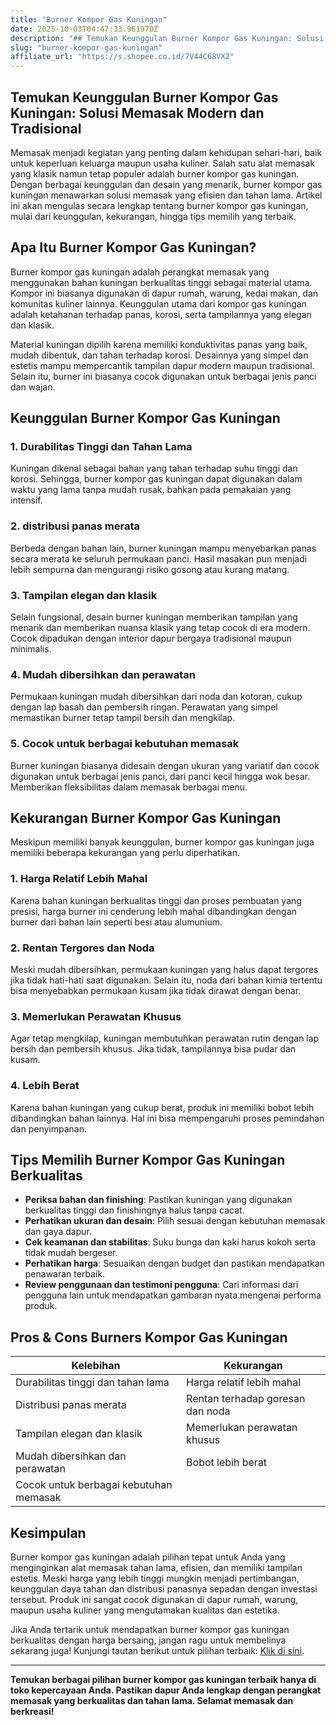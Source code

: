 ```yaml
---
title: "Burner Kompor Gas Kuningan"
date: 2025-10-03T04:47:33.961970Z
description: "## Temukan Keunggulan Burner Kompor Gas Kuningan: Solusi Memasak Modern dan Tradisional..."
slug: "burner-kompor-gas-kuningan"
affiliate_url: "https://s.shopee.co.id/7V44C68VX2"
---
```

## Temukan Keunggulan Burner Kompor Gas Kuningan: Solusi Memasak Modern dan Tradisional

Memasak menjadi kegiatan yang penting dalam kehidupan sehari-hari, baik untuk keperluan keluarga maupun usaha kuliner. Salah satu alat memasak yang klasik namun tetap populer adalah burner kompor gas kuningan. Dengan berbagai keunggulan dan desain yang menarik, burner kompor gas kuningan menawarkan solusi memasak yang efisien dan tahan lama. Artikel ini akan mengulas secara lengkap tentang burner kompor gas kuningan, mulai dari keunggulan, kekurangan, hingga tips memilih yang terbaik.

## Apa Itu Burner Kompor Gas Kuningan?

Burner kompor gas kuningan adalah perangkat memasak yang menggunakan bahan kuningan berkualitas tinggi sebagai material utama. Kompor ini biasanya digunakan di dapur rumah, warung, kedai makan, dan komunitas kuliner lainnya. Keunggulan utama dari kompor gas kuningan adalah ketahanan terhadap panas, korosi, serta tampilannya yang elegan dan klasik.

Material kuningan dipilih karena memiliki konduktivitas panas yang baik, mudah dibentuk, dan tahan terhadap korosi. Desainnya yang simpel dan estetis mampu mempercantik tampilan dapur modern maupun tradisional. Selain itu, burner ini biasanya cocok digunakan untuk berbagai jenis panci dan wajan.

## Keunggulan Burner Kompor Gas Kuningan

### 1. Durabilitas Tinggi dan Tahan Lama

Kuningan dikenal sebagai bahan yang tahan terhadap suhu tinggi dan korosi. Sehingga, burner kompor gas kuningan dapat digunakan dalam waktu yang lama tanpa mudah rusak, bahkan pada pemakaian yang intensif.

### 2. distribusi panas merata

Berbeda dengan bahan lain, burner kuningan mampu menyebarkan panas secara merata ke seluruh permukaan panci. Hasil masakan pun menjadi lebih sempurna dan mengurangi risiko gosong atau kurang matang.

### 3. Tampilan elegan dan klasik

Selain fungsional, desain burner kuningan memberikan tampilan yang menarik dan memberikan nuansa klasik yang tetap cocok di era modern. Cocok dipadukan dengan interior dapur bergaya tradisional maupun minimalis.

### 4. Mudah dibersihkan dan perawatan

Permukaan kuningan mudah dibersihkan dari noda dan kotoran, cukup dengan lap basah dan pembersih ringan. Perawatan yang simpel memastikan burner tetap tampil bersih dan mengkilap.

### 5. Cocok untuk berbagai kebutuhan memasak

Burner kuningan biasanya didesain dengan ukuran yang variatif dan cocok digunakan untuk berbagai jenis panci, dari panci kecil hingga wok besar. Memberikan fleksibilitas dalam memasak berbagai menu.

## Kekurangan Burner Kompor Gas Kuningan

Meskipun memiliki banyak keunggulan, burner kompor gas kuningan juga memiliki beberapa kekurangan yang perlu diperhatikan.

### 1. Harga Relatif Lebih Mahal

Karena bahan kuningan berkualitas tinggi dan proses pembuatan yang presisi, harga burner ini cenderung lebih mahal dibandingkan dengan burner dari bahan lain seperti besi atau alumunium.

### 2. Rentan Tergores dan Noda

Meski mudah dibersihkan, permukaan kuningan yang halus dapat tergores jika tidak hati-hati saat digunakan. Selain itu, noda dari bahan kimia tertentu bisa menyebabkan permukaan kusam jika tidak dirawat dengan benar.

### 3. Memerlukan Perawatan Khusus

Agar tetap mengkilap, kuningan membutuhkan perawatan rutin dengan lap bersih dan pembersih khusus. Jika tidak, tampilannya bisa pudar dan kusam.

### 4. Lebih Berat

Karena bahan kuningan yang cukup berat, produk ini memiliki bobot lebih dibandingkan bahan lainnya. Hal ini bisa mempengaruhi proses pemindahan dan penyimpanan.

## Tips Memilih Burner Kompor Gas Kuningan Berkualitas

- **Periksa bahan dan finishing**: Pastikan kuningan yang digunakan berkualitas tinggi dan finishingnya halus tanpa cacat.
- **Perhatikan ukuran dan desain**: Pilih sesuai dengan kebutuhan memasak dan gaya dapur.
- **Cek keamanan dan stabilitas**: Suku bunga dan kaki harus kokoh serta tidak mudah bergeser.
- **Perhatikan harga**: Sesuaikan dengan budget dan pastikan mendapatkan penawaran terbaik.
- **Review penggunaan dan testimoni pengguna**: Cari informasi dari pengguna lain untuk mendapatkan gambaran nyata mengenai performa produk.

## Pros & Cons Burners Kompor Gas Kuningan

| Kelebihan                                   | Kekurangan                                           |
|----------------------------------------------|------------------------------------------------------|
| Durabilitas tinggi dan tahan lama           | Harga relatif lebih mahal                          |
| Distribusi panas merata                      | Rentan terhadap goresan dan noda                   |
| Tampilan elegan dan klasik                   | Memerlukan perawatan khusus                        |
| Mudah dibersihkan dan perawatan             | Bobot lebih berat                                |
| Cocok untuk berbagai kebutuhan memasak      |                                               |

## Kesimpulan

Burner kompor gas kuningan adalah pilihan tepat untuk Anda yang menginginkan alat memasak tahan lama, efisien, dan memiliki tampilan estetis. Meski harga yang lebih tinggi mungkin menjadi pertimbangan, keunggulan daya tahan dan distribusi panasnya sepadan dengan investasi tersebut. Produk ini sangat cocok digunakan di dapur rumah, warung, maupun usaha kuliner yang mengutamakan kualitas dan estetika.

Jika Anda tertarik untuk mendapatkan burner kompor gas kuningan berkualitas dengan harga bersaing, jangan ragu untuk membelinya sekarang juga! Kunjungi tautan berikut untuk pilihan terbaik: [Klik di sini](https://s.shopee.co.id/7V44C68VX2).

---

**Temukan berbagai pilihan burner kompor gas kuningan terbaik hanya di toko kepercayaan Anda. Pastikan dapur Anda lengkap dengan perangkat memasak yang berkualitas dan tahan lama. Selamat memasak dan berkreasi!**